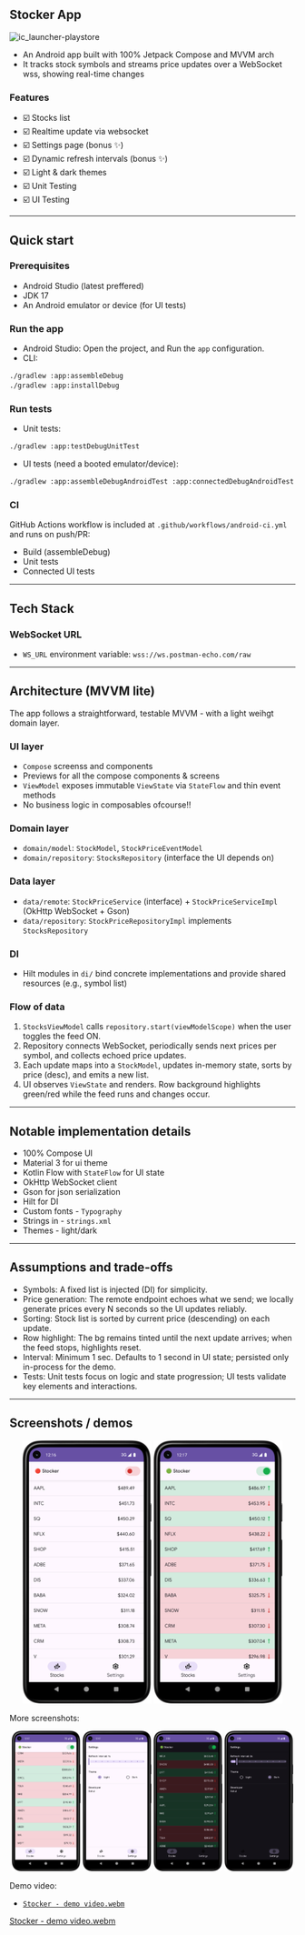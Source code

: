 ## Stocker App
<img width="160" height="160" alt="ic_launcher-playstore" src="https://github.com/user-attachments/assets/69826b12-f85d-4fb7-a245-926fb41b4d0f" />

- An Android app built with 100% Jetpack Compose and MVVM arch
- It tracks stock symbols and streams price updates over a WebSocket wss, showing real-time changes

### Features
- ☑️ Stocks list
- ☑️ Realtime update via websocket
- ☑️ Settings page (bonus ✨)
- ☑️ Dynamic refresh intervals  (bonus ✨)
- ☑️ Light & dark themes
- ☑️ Unit Testing
- ☑️ UI Testing

---

## Quick start

### Prerequisites
- Android Studio (latest preffered)
- JDK 17
- An Android emulator or device (for UI tests)

### Run the app
- Android Studio: Open the project, and Run the `app` configuration.
- CLI:
```bash
./gradlew :app:assembleDebug
./gradlew :app:installDebug
```

### Run tests
- Unit tests:
```bash
./gradlew :app:testDebugUnitTest
```
- UI tests (need a booted emulator/device):
```bash
./gradlew :app:assembleDebugAndroidTest :app:connectedDebugAndroidTest
```

### CI
GitHub Actions workflow is included at `.github/workflows/android-ci.yml` and runs on push/PR:
- Build (assembleDebug)
- Unit tests
- Connected UI tests

---

## Tech Stack

### WebSocket URL
- `WS_URL` environment variable: `wss://ws.postman-echo.com/raw`

---

## Architecture (MVVM lite)

The app follows a straightforward, testable MVVM - with a light weihgt domain layer.

### UI layer
- `Compose` screenss and components
- Previews for all the compose components & screens
- `ViewModel` exposes immutable `ViewState` via `StateFlow` and thin event methods
- No business logic in composables ofcourse!!

### Domain layer
- `domain/model`: `StockModel`, `StockPriceEventModel`
- `domain/repository`: `StocksRepository` (interface the UI depends on)

### Data layer
- `data/remote`: `StockPriceService` (interface) + `StockPriceServiceImpl` (OkHttp WebSocket + Gson)
- `data/repository`: `StockPriceRepositoryImpl` implements `StocksRepository`

### DI
- Hilt modules in `di/` bind concrete implementations and provide shared resources (e.g., symbol list)

### Flow of data
1. `StocksViewModel` calls `repository.start(viewModelScope)` when the user toggles the feed ON.
2. Repository connects WebSocket, periodically sends next prices per symbol, and collects echoed price updates.
3. Each update maps into a `StockModel`, updates in-memory state, sorts by price (desc), and emits a new list.
4. UI observes `ViewState` and renders. Row background highlights green/red while the feed runs and changes occur.

---

## Notable implementation details

- 100% Compose UI
- Material 3 for ui theme
- Kotlin Flow with `StateFlow` for UI state
- OkHttp WebSocket client
- Gson for json serialization
- Hilt for DI
- Custom fonts - `Typography`
- Strings in - `strings.xml`
- Themes - light/dark

---

## Assumptions and trade-offs

- Symbols: A fixed list is injected (DI) for simplicity.
- Price generation: The remote endpoint echoes what we send; we locally generate prices every N seconds so the UI updates reliably.
- Sorting: Stock list is sorted by current price (descending) on each update.
- Row highlight: The bg remains tinted until the next update arrives; when the feed stops, highlights reset.
- Interval: Minimum 1 sec. Defaults to 1 second in UI state; persisted only in-process for the demo.
- Tests: Unit tests focus on logic and state progression; UI tests validate key elements and interactions.

---

## Screenshots / demos

<p align="center">
  <img src="docs/media/Screenshot_20250813_121703.png" alt="Stocks screen" width="45%" />
  <img src="docs/media/Screenshot_20250813_121718.png" alt="Settings screen" width="45%" />

</p>

More screenshots:

<div align="center">
  <img src="docs/media/Screenshot_20250813_121737.png" alt="Screenshot 1" width="24%" />
  <img src="docs/media/Screenshot_20250813_121750.png" alt="Screenshot 2" width="24%" />
  <img src="docs/media/Screenshot_20250813_145634.png" alt="Screenshot 3" width="24%" />
  <img src="docs/media/Screenshot_20250813_145847.png" alt="Screenshot 4" width="24%" />
</div>

Demo video:

- [`Stocker - demo video.webm`](docs/media/Stocker%20-%20demo%20video.webm)

[Stocker - demo video.webm](https://github.com/user-attachments/assets/179c9da2-7afd-439b-9d9a-3f4a9786a88e)

